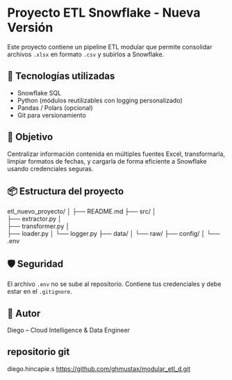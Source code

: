 # Proyecto ETL Snowflake - Nueva Versión

Este proyecto contiene un pipeline ETL modular que permite consolidar archivos `.xlsx` en formato `.csv` y subirlos a Snowflake.

## 🔧 Tecnologías utilizadas
- Snowflake SQL
- Python (módulos reutilizables con logging personalizado)
- Pandas / Polars (opcional)
- Git para versionamiento

## 🎯 Objetivo
Centralizar información contenida en múltiples fuentes Excel, transformarla, limpiar formatos de fechas, y cargarla de forma eficiente a Snowflake usando credenciales seguras.

## 📦 Estructura del proyecto
etl_nuevo_proyecto/ 
│ 
├── README.md
├── src/ │  
├── extractor.py 
│   
├── transformer.py 
│   
├── loader.py 
│   └── logger.py 
├── data/ 
│   └── raw/ 
├── config/ 
│   └── .env


## 🛡️ Seguridad
El archivo `.env` no se sube al repositorio. Contiene tus credenciales y debe estar en el `.gitignore`.

## 🧠 Autor
Diego – Cloud Intelligence & Data Engineer  

## repositorio git 
diego.hincapie.s
https://github.com/ghmustax/modular_etl_d.git

